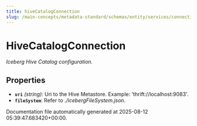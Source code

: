 ```yaml
---
title: hiveCatalogConnection
slug: /main-concepts/metadata-standard/schemas/entity/services/connections/database/iceberg/hivecatalogconnection
---
```


# HiveCatalogConnection

*Iceberg Hive Catalog configuration.*

## Properties

- **`uri`** *(string)*: Uri to the Hive Metastore. Example: 'thrift://localhost:9083'.
- **`fileSystem`**: Refer to *./icebergFileSystem.json*.


Documentation file automatically generated at 2025-08-12 05:39:47.683420+00:00.
